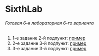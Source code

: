 # SixthLab
###### Готовая 6-я лабораторная 6-го варианта
1. 1-е задание 2-й подпункт: 
[пример](https://github.com/Limfips/SixthLab/tree/master/FirstTaskOfTheSecondOption "Второе задание")
 2. 2-е задание 3-й подпункт: 
[пример](https://github.com/Limfips/SixthLab/tree/master/SecondTaskOfTheThirdOption "Второе задание")
 3. 3-е задание 3-й подпункт: 
[пример](https://github.com/Limfips/SixthLab/tree/master/ThirdTaskOfTheThirdOption "Второе задание")
